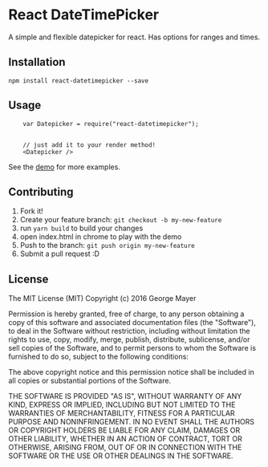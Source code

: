 # React DateTimePicker

A simple and flexible datepicker for react. Has options for ranges and times.

## Installation

`npm install react-datetimepicker --save`

## Usage

```
    var Datepicker = require("react-datetimepicker");


    // just add it to your render method!
    <Datepicker />
```

See the [demo](http://crowdtangle.github.io/react-datetimepicker/) for more examples.

## Contributing

1. Fork it!
2. Create your feature branch: `git checkout -b my-new-feature`
3. run `yarn build` to build your changes
4. open index.html in chrome to play with the demo
4. Push to the branch: `git push origin my-new-feature`
5. Submit a pull request :D

## License

The MIT License (MIT)
Copyright (c) 2016 George Mayer

Permission is hereby granted, free of charge, to any person obtaining a copy of this software and associated documentation files (the "Software"), to deal in the Software without restriction, including without limitation the rights to use, copy, modify, merge, publish, distribute, sublicense, and/or sell copies of the Software, and to permit persons to whom the Software is furnished to do so, subject to the following conditions:

The above copyright notice and this permission notice shall be included in all copies or substantial portions of the Software.

THE SOFTWARE IS PROVIDED "AS IS", WITHOUT WARRANTY OF ANY KIND, EXPRESS OR IMPLIED, INCLUDING BUT NOT LIMITED TO THE WARRANTIES OF MERCHANTABILITY, FITNESS FOR A PARTICULAR PURPOSE AND NONINFRINGEMENT. IN NO EVENT SHALL THE AUTHORS OR COPYRIGHT HOLDERS BE LIABLE FOR ANY CLAIM, DAMAGES OR OTHER LIABILITY, WHETHER IN AN ACTION OF CONTRACT, TORT OR OTHERWISE, ARISING FROM, OUT OF OR IN CONNECTION WITH THE SOFTWARE OR THE USE OR OTHER DEALINGS IN THE SOFTWARE.
